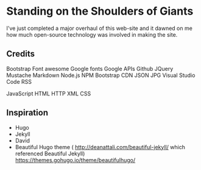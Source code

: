 # Standing on the Shoulders of Giants

I've just completed a major overhaul of this web-site and it dawned on me how much open-source technology was involved in making the site. 

## Credits 

Bootstrap 
Font awesome
Google fonts
Google APIs
Github
JQuery 
Mustache
Markdown 
Node.js
NPM
Bootstrap CDN
JSON
JPG
Visual Studio Code
RSS

JavaScript
HTML
HTTP
XML
CSS

## Inspiration

* Hugo
* Jekyll 
* David 
* Beautiful Hugo theme (
        http://deanattali.com/beautiful-jekyll/ 
        which referenced Beautiful Jekyll) https://themes.gohugo.io/theme/beautifulhugo/

